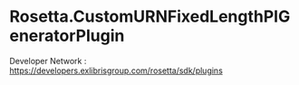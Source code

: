 # Rosetta.CustomURNFixedLengthPIGeneratorPlugin

Developer Network : https://developers.exlibrisgroup.com/rosetta/sdk/plugins
